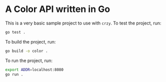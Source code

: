 # A Color API written in Go

This is a very basic sample project to use with `crzy`. To test the project, run:

```bash
go test .
```

To build the project, run:

```bash
go build -o color .
```

To run the project, run:

```bash
export ADDR=localhost:8080
go run .
```

